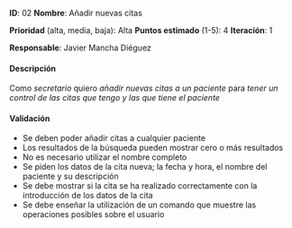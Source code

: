 **ID**: 02
**Nombre**: Añadir nuevas citas

**Prioridad** (alta, media, baja): Alta
**Puntos estimado** (1-5): 4
**Iteración**: 1

**Responsable**: Javier Mancha Diéguez

#### Descripción

Como *secretario* quiero *añadir nuevas citas a un paciente* para *tener un control de las citas que tengo y las que tiene el paciente*

#### Validación

* Se deben poder añadir citas a cualquier paciente
* Los resultados de la búsqueda pueden mostrar cero o más resultados
* No es necesario utilizar el nombre completo
* Se piden los datos de la cita nueva; la fecha y hora, el nombre del paciente y su descripción
* Se debe mostrar si la cita se ha realizado correctamente con la introducción de los datos de la cita
* Se debe enseñar la utilización de un comando que muestre las operaciones posibles sobre el usuario

